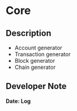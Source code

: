 # Core

## Description
+   Account generator
+   Transaction generator
+   Block generator
+   Chain generator

## Developer Note

__Date: Log__













